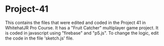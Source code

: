 # Project-41
This contains the files that were edited and coded in the Project 41 in WhitehatJR Pro Course. It has a "Fruit Catcher" multiplayer game project. It is coded in javascript using "firebase" and "p5.js". To change the logic, edit the code in the file 'sketch.js' file.
